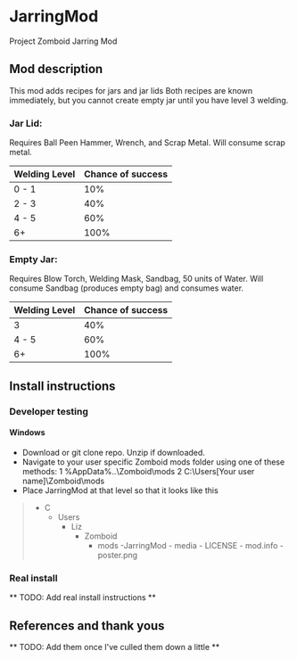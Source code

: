 # JarringMod
Project Zomboid Jarring Mod

## Mod description
This mod adds recipes for jars and jar lids
Both recipes are known immediately, but you cannot create empty jar until you have level 3 welding.

### Jar Lid:
Requires Ball Peen Hammer, Wrench, and Scrap Metal. Will consume scrap metal.

| Welding Level | Chance of success |
| ------------- | ----------------- |
| 0 - 1         | 10%               |
| 2 - 3         | 40%               |
| 4 - 5         | 60%               |
| 6+            | 100%              |

### Empty Jar:
Requires Blow Torch, Welding Mask, Sandbag, 50 units of Water. Will consume Sandbag (produces empty bag) and consumes water.

| Welding Level | Chance of success |
| ------------- | ----------------- |
| 3             | 40%               |
| 4 - 5         | 60%               |
| 6+            | 100%              |

## Install instructions
### Developer testing
#### Windows
- Download or git clone repo. Unzip if downloaded.
- Navigate to your user specific Zomboid mods folder using one of these methods:
    1 %AppData%\..\Zomboid\mods
    2 C:\Users\[Your user name]\Zomboid\mods
- Place JarringMod at that level so that it looks like this
> - C
>   - Users
>       - Liz
>           - Zomboid
>               - mods
>                   -JarringMod
>                       - media
>                        - LICENSE
>                        - mod.info
>                        - poster.png

### Real install
** TODO: Add real install instructions **

## References and thank yous
** TODO: Add them once I've culled them down a little **